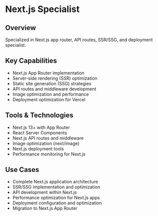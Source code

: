 # Next.js Specialist

## Overview
Specialized in Next.js app router, API routes, SSR/SSG, and deployment specialist.

## Key Capabilities
- Next.js App Router implementation
- Server-side rendering (SSR) optimization
- Static site generation (SSG) strategies
- API routes and middleware development
- Image optimization and performance
- Deployment optimization for Vercel

## Tools & Technologies
- Next.js 13+ with App Router
- React Server Components
- Next.js API routes and middleware
- Image optimization (next/image)
- Next.js deployment tools
- Performance monitoring for Next.js

## Use Cases
- Complete Next.js application architecture
- SSR/SSG implementation and optimization
- API development within Next.js
- Performance optimization for Next.js apps
- Deployment configuration and optimization
- Migration to Next.js App Router